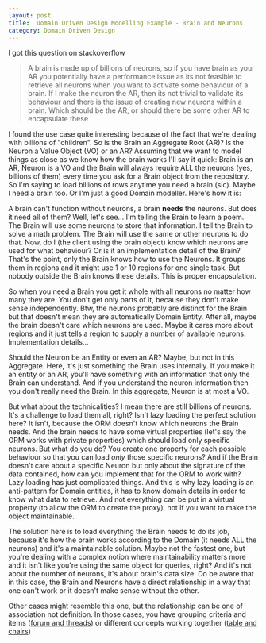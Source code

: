 ```yaml
---
layout: post
title:  Domain Driven Design Modelling Example - Brain and Neurons
category: Domain Driven Design
---
```


I got this question on stackoverflow

 
> A brain is made up of billions of neurons, so if you have brain as your AR you potentially have a performance issue as its not feasible to retrieve all neurons when you want to activate some behaviour of a brain. If I make the neuron the AR, then its not trivial to validate its behaviour and there is the issue of creating new neurons within a brain. Which should be the AR, or should there be some other AR to encapsulate these
> 
>  
 I found the use case quite interesting because of the fact that we're dealing with billions of "children". So is the Brain an Aggregate Root (AR)? Is the Neuron a Value Object (VO) or an AR? Assuming that we want to model things as close as we know how the brain works I'll say it quick: Brain is an AR, Neuron is a VO and the Brain will always require ALL the neurons (yes, billions of them) every time you ask for a Brain object from the repository. So I'm saying to load billions of rows anytime you need a brain (sic). Maybe I need a brain too. Or I'm just a good Domain modeller. Here's how it is:

 A brain can't function without neurons, a brain **needs** the neurons. But does it need all of them? Well, let's see... I'm telling the Brain to learn a poem. The Brain will use some neurons to store that information. I tell the Brain to solve a math problem. The Brain will use the same or other neurons to do that. Now, do I (the client using the brain object) know which neurons are used for what behaviour? Or is it an implementation detail of the Brain? That's the point, only the Brain knows how to use the Neurons. It groups them in regions and it might use 1 or 10 regions for one single task. But nobody outside the Brain knows these details. This is proper encapsulation.

 So when you need a Brain you get it whole with all neurons no matter how many they are. You don't get only parts of it, because they don't make sense independently. Btw, the neurons probably are distinct for the Brain but that doesn't mean they are automatically Domain Entity. After all, maybe the brain doesn't care which neurons are used. Maybe it cares more about regions and it just tells a region to supply a number of available neurons. Implementation details...

 Should the Neuron be an Entity or even an AR? Maybe, but not in this Aggregate. Here, it's just something the Brain uses internally. If you make it an entity or an AR, you'll have something with an information that only the Brain can understand. And if you understand the neuron information then you don't really need the Brain. In this aggregate, Neuron is at most a VO.

 But what about the technicalities? I mean there are still billions of neurons. It's a challenge to load them all, right? Isn't lazy loading the perfect solution here? It isn't, because the ORM doesn't know which neurons the Brain needs. And the brain needs to have some virtual properties (let's say the ORM works with private properties) which should load only specific neurons. But what do you do? You create one property for each possible behaviour so that you can load _only_ those specific neurons? And if the Brain doesn't care about a specific Neuron but only about the signature of the data contained, how can you implement that for the ORM to work with? Lazy loading has just complicated things. And this is why lazy loading is an anti-pattern for Domain entities, it has to know domain details in order to know what data to retrieve. And not everything can be put in a virtual property (to allow the ORM to create the proxy), not if you want to make the object maintainable.

 The solution here is to load everything the Brain needs to do its job, because it's how the brain works according to the Domain (it needs ALL the neurons) and it's a maintainable solution. Maybe not the fastest one, but you're dealing with a complex notion where maintainability matters more and it isn't like you're using the same object for queries, right? And it's not about the number of neurons, it's about brain's data size. Do be aware that in this case, the Brain and Neurons have a direct relationship in a way that one can't work or it doesn't make sense without the other.

 Other cases might resemble this one, but the relationship can be one of association not definition. In those cases, you have grouping criteria and items ([forum and threads](http://www.sapiensworks.com/blog/post/2013/01/15/Domain-Driven-Design-Aggregate-Root-Modelling-Fallacy.aspx)) or different concepts working together ([table and chairs](http://www.sapiensworks.com/blog/post/2013/10/18/Modelling-Aggregate-Roots-Relationships.aspx))


